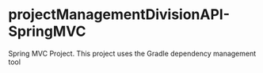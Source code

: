 # projectManagementDivisionAPI-SpringMVC
Spring MVC Project. This project uses the Gradle dependency management tool
